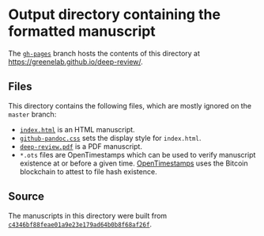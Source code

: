 # Output directory containing the formatted manuscript

The [`gh-pages`](https://github.com/greenelab/deep-review/tree/gh-pages) branch hosts the contents of this directory at https://greenelab.github.io/deep-review/.

## Files

This directory contains the following files, which are mostly ignored on the `master` branch:

+ [`index.html`](index.html) is an HTML manuscript.
+ [`github-pandoc.css`](github-pandoc.css) sets the display style for `index.html`.
+ [`deep-review.pdf`](deep-review.pdf) is a PDF manuscript.
+ `*.ots` files are OpenTimestamps which can be used to verify manuscript existence at or before a given time.
  [OpenTimestamps](opentimestamps.org) uses the Bitcoin blockchain to attest to file hash existence.

## Source

The manuscripts in this directory were built from
[`c4346bf88feae01a9e23e179ad64b0b8f68af26f`](https://github.com/greenelab/deep-review/commit/c4346bf88feae01a9e23e179ad64b0b8f68af26f).

